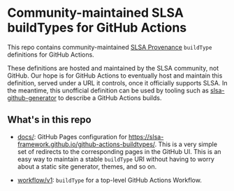 # Community-maintained SLSA buildTypes for GitHub Actions

This repo contains community-maintained
[SLSA Provenance](https://slsa.dev/provenance/v1) `buildType` definitions for
GitHub Actions.

These definitions are hosted and maintained by the SLSA community, not GitHub.
Our hope is for GitHub Actions to eventually host and maintain this definition,
served under a URL it controls, once it officially supports SLSA. In the
meantime, this unofficial definition can be used by tooling such as
[slsa-github-generator] to describe a GitHub Actions builds.

[slsa-github-generator]: https://github.com/slsa-framework/slsa-github-generator

## What's in this repo

-   [docs/](docs/): GitHub Pages configuration for
    https://slsa-framework.github.io/github-actions-buildtypes/. This is a very
    simple set of redirects to the corresponding pages in the GitHub UI. This is
    an easy way to maintain a stable `buildType` URI without having to worry
    about a static site generator, themes, and so on.

-   [workflow/v1](workflow/v1): `buildType` for a top-level GitHub Actions
    Workflow.
